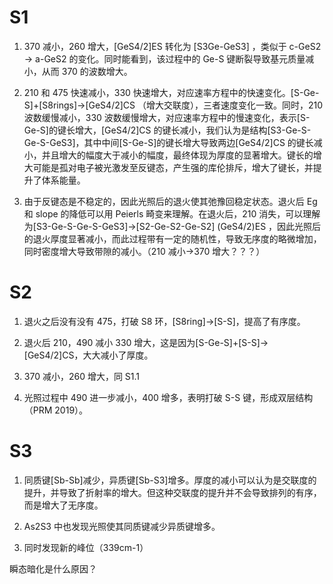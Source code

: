 # S1

1. 370 减小，260 增大，[GeS4/2]ES 转化为 [S3Ge-GeS3] ，类似于 c-GeS2 -> a-GeS2 的变化。同时能看到，该过程中的 Ge-S 键断裂导致基元质量减小，从而 370 的波数增大。

2. 210 和 475 快速减小，330 快速增大，对应速率方程中的快速变化。[S-Ge-S]+[S8rings]->[GeS4/2]CS （增大交联度），三者速度变化一致。同时，210 波数缓慢减小，330 波数缓慢增大，对应速率方程中的慢速变化，表示[S-Ge-S]的键长增大，[GeS4/2]CS 的键长减小，我们认为是结构[S3-Ge-S-Ge-S-GeS3]，其中中间[S-Ge-S]的键长增大导致两边[GeS4/2]CS 的键长减小，并且增大的幅度大于减小的幅度，最终体现为厚度的显著增大。键长的增大可能是孤对电子被光激发至反键态，产生强的库伦排斥，增大了键长，并提升了体系能量。

3. 由于反键态是不稳定的，因此光照后的退火使其弛豫回稳定状态。退火后 Eg 和 slope 的降低可以用 Peierls 畸变来理解。在退火后，210 消失，可以理解为[S3-Ge-S-Ge-S-GeS3]->[S2-Ge-S2-Ge-S2] (GeS4/2)ES ，因此光照后的退火厚度显著减小，而此过程带有一定的随机性，导致无序度的略微增加，同时密度增大导致带隙的减小。（210 减小->370 增大？？？）

# S2

1. 退火之后没有没有 475，打破 S8 环，[S8ring]->[S-S]，提高了有序度。

2. 退火后 210，490 减小 330 增大，这是因为[S-Ge-S]+[S-S]->[GeS4/2]CS，大大减小了厚度。

3. 370 减小，260 增大，同 S1.1

4. 光照过程中 490 进一步减小，400 增多，表明打破 S-S 键，形成双层结构（PRM 2019）。

# S3

1. 同质键[Sb-Sb]减少，异质键[Sb-S3]增多。厚度的减小可以认为是交联度的提升，并导致了折射率的增大。但这种交联度的提升并不会导致排列的有序，而是增大了无序度。

2. As2S3 中也发现光照使其同质键减少异质键增多。

3. 同时发现新的峰位（339cm-1）

瞬态暗化是什么原因？
